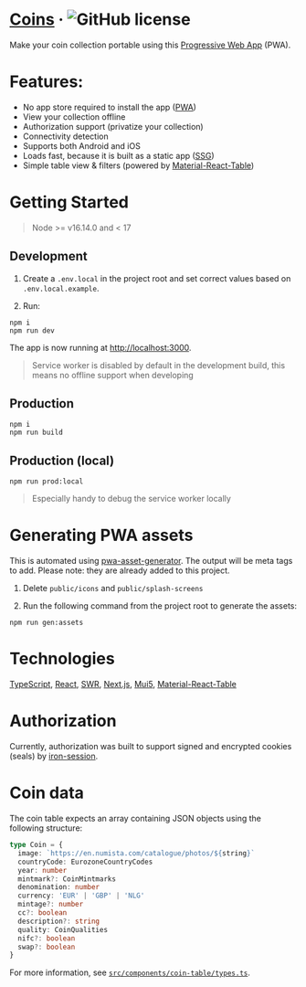 # [Coins](https://coins.yvogeldhof.nl) &middot; ![GitHub license](https://img.shields.io/badge/license-BSD3-green.svg) 

Make your coin collection portable using this [Progressive Web App](https://web.dev/progressive-web-apps/) (PWA).

# Features:

- No app store required to install the app ([PWA](https://web.dev/progressive-web-apps/))
- View your collection offline
- Authorization support (privatize your collection)
- Connectivity detection
- Supports both Android and iOS
- Loads fast, because it is built as a static app ([SSG](https://nextjs.org/docs/advanced-features/static-html-export))
- Simple table view & filters (powered by [Material-React-Table](https://github.com/KevinVandy/material-react-table))

# Getting Started

> Node >= v16.14.0 and < 17

## Development

1. Create a `.env.local` in the project root and set correct values based on `.env.local.example`.

2. Run:
```
npm i
npm run dev
```

The app is now running at [http://localhost:3000](http://localhost:3000).

> Service worker is disabled by default in the development build, this means no offline support when developing

## Production

```
npm i
npm run build
```

## Production (local)

```
npm run prod:local
```

> Especially handy to debug the service worker locally

# Generating PWA assets

This is automated using [pwa-asset-generator](https://github.com/elegantapp/pwa-asset-generator). The output will be meta tags to add. Please note: they are already added to this project.

1. Delete `public/icons` and `public/splash-screens`

2. Run the following command from the project root to generate the assets:

```
npm run gen:assets
```

# Technologies

[TypeScript]('https://www.typescriptlang.org/'), [React]('https://reactjs.org/'), [SWR]('https://swr.vercel.app/'), [Next.js]('https://nextjs.org/'), [Mui5]('https://mui.com/'), [Material-React-Table](https://github.com/KevinVandy/material-react-table)

# Authorization

Currently, authorization was built to support signed and encrypted cookies (seals) by [iron-session](https://github.com/vvo/iron-session).

# Coin data
The coin table expects an array containing JSON objects using the following structure:

```typescript
type Coin = {
  image: `https://en.numista.com/catalogue/photos/${string}`
  countryCode: EurozoneCountryCodes
  year: number
  mintmark?: CoinMintmarks
  denomination: number
  currency: 'EUR' | 'GBP' | 'NLG'
  mintage?: number
  cc?: boolean
  description?: string
  quality: CoinQualities
  nifc?: boolean
  swap?: boolean
}
```

For more information, see [`src/components/coin-table/types.ts`](https://github.com/yvog/coins-pwa/blob/20fb3b927afcdc5729cd0b0d0536bad7630996b6/src/components/coin-table/types.ts#L16-L29). 
